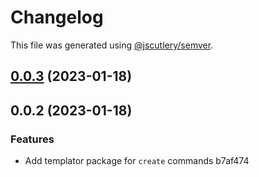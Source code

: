 # Changelog

This file was generated using [@jscutlery/semver](https://github.com/jscutlery/semver).

## [0.0.3](///compare/templator@0.0.2...templator@0.0.3) (2023-01-18)

## 0.0.2 (2023-01-18)


### Features

* Add templator package for `create` commands b7af474
